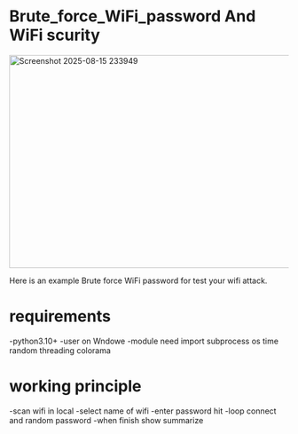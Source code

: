 
# Brute_force_WiFi_password And WiFi scurity
<img width="598" height="384" alt="Screenshot 2025-08-15 233949" src="https://github.com/user-attachments/assets/9c7af6f8-6c62-47d3-99c7-8cbfda496cde" />

 Here is an example Brute force WiFi password for test your wifi attack.
# requirements
-python3.10+
-user on Wndowe 
-module need import subprocess
 os
 time
 random
 threading
 colorama
# working principle
-scan wifi in local
-select name of wifi
-enter password hit
-loop connect and random password
-when finish show summarize
